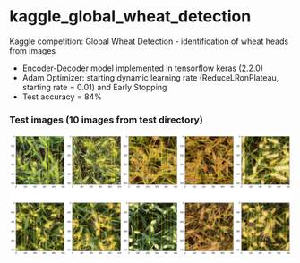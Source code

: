 # kaggle_global_wheat_detection
Kaggle competition: Global Wheat Detection - identification of wheat heads from images

* Encoder-Decoder model implemented in tensorflow keras (2.2.0)
* Adam Optimizer: starting dynamic learning rate (ReduceLRonPlateau, starting rate = 0.01) and Early Stopping
* Test accuracy = 84%

### Test images (10 images from test directory)
<img src="/version6/test_predictions.png" alt="images" width="800"/>

